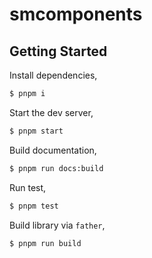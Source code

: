 # smcomponents

## Getting Started

Install dependencies,

```bash
$ pnpm i
```

Start the dev server,

```bash
$ pnpm start
```

Build documentation,

```bash
$ pnpm run docs:build
```

Run test,

```bash
$ pnpm test
```

Build library via `father`,

```bash
$ pnpm run build
```
